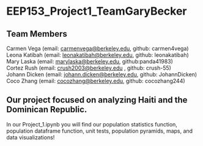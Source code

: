 # EEP153_Project1_TeamGaryBecker

## Team Members

Carmen Vega (email: carmenvega@berkeley.edu, github: carmen4vega) <br>
Leona Katibah (email: leonakatibah@berkeley.edu, github: leonakatibah)  
Mary Laska (email: marylaska@berkeley.edu, github:panda41983)  
Cortez Rush (email: crush2003@berkeley.edu , github: crush-55)  
Johann Dicken (email: johann.dicken@berkeley.edu, github: JohannDicken)  
Coco Zhang (email: cocozhang@berkeley.edu, github: cocozhang244)  

## Our project focused on analyzing Haiti and the Dominican Republic.

In our Project_1.ipynb you will find our population statistics function, population dataframe function, unit tests, population pyramids, maps, and data visualizations! 

